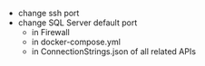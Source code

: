 - change ssh port
- change SQL Server default port
    - in Firewall
    - in docker-compose.yml
    - in ConnectionStrings.json of all related APIs